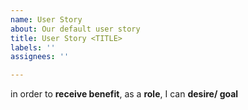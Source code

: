 ```yaml
---
name: User Story
about: Our default user story
title: User Story <TITLE>
labels: ''
assignees: ''

---
```


in order to **receive benefit**, as a **role**, I can **desire/ goal**
